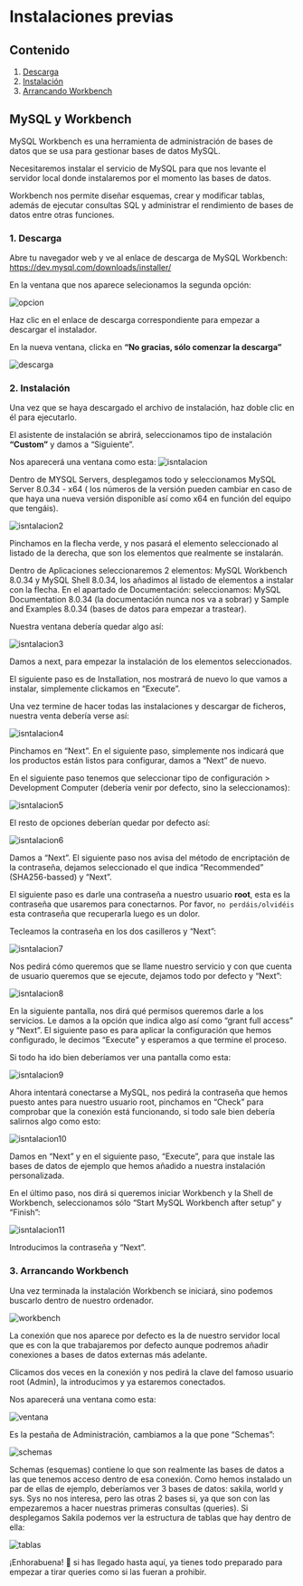 # Instalaciones previas
## Contenido
1. [Descarga](#1-descarga)
2. [Instalación](#2-instalación)
3. [Arrancando Workbench](#3-arrancando-workbench)


## MySQL y Workbench

MySQL Workbench es una herramienta de administración de bases de datos que se usa para gestionar bases de datos MySQL.

Necesitaremos instalar el servicio de MySQL para que nos levante el servidor local donde instalaremos por el momento las bases de datos.

Workbench nos permite diseñar esquemas, crear y modificar tablas, además de ejecutar consultas SQL y administrar el rendimiento de bases de datos entre otras funciones.

### 1. Descarga

Abre tu navegador web y ve al enlace de descarga de MySQL Workbench: https://dev.mysql.com/downloads/installer/

En la ventana que nos aparece selecionamos la segunda opción:

![opcion](src/opcion.png)

Haz clic en el enlace de descarga correspondiente para empezar a descargar el instalador.

En la nueva ventana, clicka en **“No gracias, sólo comenzar la descarga”**

![descarga](src/descarga.png)


### 2. Instalación

Una vez que se haya descargado el archivo de instalación, haz doble clic en él para ejecutarlo.

El asistente de instalación se abrirá, seleccionamos tipo de instalación **“Custom”** y damos a “Siguiente”.

Nos aparecerá una ventana como esta:
![isntalacion](src/instalacion1.png)

Dentro de MYSQL Servers, desplegamos todo y seleccionamos MySQL Server 8.0.34 - x64 ( los números de la versión pueden cambiar en caso de que haya una nueva versión disponible así como x64 en función del equipo que tengáis).

![isntalacion2](src/instalacion2.png)

Pinchamos en la flecha verde, y nos pasará el elemento seleccionado al listado de la derecha, que son los elementos que realmente se instalarán.

Dentro de Aplicaciones seleccionaremos 2 elementos: MySQL Workbench 8.0.34 y MySQL Shell 8.0.34, los añadimos al listado de elementos a instalar con la flecha.
En el apartado de Documentación: seleccionamos: MySQL Documentation 8.0.34 (la documentación nunca nos va a sobrar) y Sample and Examples 8.0.34 (bases de datos para empezar a trastear).

Nuestra ventana debería quedar algo así:

![isntalacion3](src/instalacion3.png)

Damos a next, para empezar la instalación de los elementos seleccionados.

El siguiente paso es de Installation, nos mostrará de nuevo lo que vamos a instalar, simplemente clickamos en “Execute”.

Una vez termine de hacer todas las instalaciones y descargar de ficheros, nuestra venta debería verse así:

![isntalacion4](src/instalaciones4.png)

Pinchamos en “Next”. En el siguiente paso, simplemente nos indicará que los productos están listos para configurar, damos a “Next” de nuevo.

En el siguiente paso tenemos que seleccionar tipo de configuración > Development Computer (debería venir por defecto, sino la seleccionamos):

![isntalacion5](src/instalacion5.png)

El resto de opciones deberían quedar por defecto así:

![isntalacion6](src/instalacion6.png)

Damos a “Next”. El siguiente paso nos avisa del método de encriptación de la contraseña, dejamos seleccionado el que indica “Recommended” (SHA256-bassed) y “Next”.

El siguiente paso es darle una contraseña a nuestro usuario **root**, esta es la contraseña que usaremos para conectarnos. Por favor, `no perdáis/olvidéis` esta contraseña que recuperarla luego es un dolor.

Tecleamos la contraseña en los dos casilleros y “Next”:

![isntalacion7](src/instalacion7.png)

Nos pedirá cómo queremos que se llame nuestro servicio y con que cuenta de usuario queremos que se ejecute, dejamos todo por defecto y “Next”:

![isntalacion8](src/instalacion8.png)

En la siguiente pantalla, nos dirá qué permisos queremos darle a los servicios. Le damos a la opción que indica algo así como “grant full access” y “Next”. El siguiente paso es para aplicar la configuración que hemos configurado, le decimos “Execute” y esperamos a que termine el proceso.

Si todo ha ido bien deberíamos ver una pantalla como esta:

![isntalacion9](src/instalacion9.png)

Ahora intentará conectarse a MySQL, nos pedirá la contraseña que hemos puesto antes para nuestro usuario root, pinchamos en “Check” para comprobar que la conexión está funcionando, si todo sale bien debería salirnos algo como esto:

![isntalacion10](src/instalacion10.png)

Damos en “Next” y en el siguiente paso, “Execute”, para que instale las bases de datos de ejemplo que hemos añadido a nuestra instalación personalizada.

En el último paso, nos dirá si queremos iniciar Workbench y la Shell de Workbench, seleccionamos sólo “Start MySQL Workbench after setup” y “Finish”:

![isntalacion11](src/instalacion11.png)


Introducimos la contraseña y “Next”.


### 3. Arrancando Workbench

Una vez terminada la instalación Workbench se iniciará, sino podemos buscarlo dentro de nuestro ordenador.

![workbench](src/workbench.png)

La conexión que nos aparece por defecto es la de nuestro servidor local que es con la que trabajaremos por defecto aunque podremos añadir conexiones a bases de datos externas más adelante.

Clicamos dos veces en la conexión y nos pedirá la clave del famoso usuario root (Admin), la introducimos y ya estaremos conectados.

Nos aparecerá una ventana como esta:

![ventana](src/ventana.png)

Es la pestaña de Administración, cambiamos a la que pone “Schemas”:

![schemas](src/schemas.png)


Schemas (esquemas) contiene lo que son realmente las bases de datos a las que tenemos acceso dentro de esa conexión. Como hemos instalado un par de ellas de ejemplo, deberíamos ver 3 bases de datos: sakila, world y sys. Sys no nos interesa, pero las otras 2 bases si, ya que son con las empezaremos a hacer nuestras primeras consultas (queries). Si desplegamos Sakila podemos ver la estructura de tablas que hay dentro de ella:
 
![tablas](src/tablas.png)

¡Enhorabuena! 💪 si has llegado hasta aquí, ya tienes todo preparado para empezar a tirar queries como si las fueran a prohibir.

